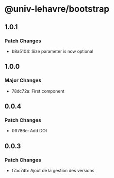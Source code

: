 # @univ-lehavre/bootstrap

## 1.0.1

### Patch Changes

- b8a5104: Size parameter is now optional

## 1.0.0

### Major Changes

- 78dc72a: First component

## 0.0.4

### Patch Changes

- 0ff786e: Add DOI

## 0.0.3

### Patch Changes

- f7ac74b: Ajout de la gestion des versions
